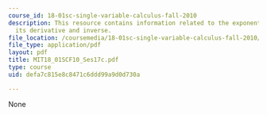 ```yaml
---
course_id: 18-01sc-single-variable-calculus-fall-2010
description: This resource contains information related to the exponential functions,
  its derivative and inverse.
file_location: /coursemedia/18-01sc-single-variable-calculus-fall-2010/defa7c815e8c8471c6ddd99a9d0d730a_MIT18_01SCF10_Ses17c.pdf
file_type: application/pdf
layout: pdf
title: MIT18_01SCF10_Ses17c.pdf
type: course
uid: defa7c815e8c8471c6ddd99a9d0d730a

---
```

None